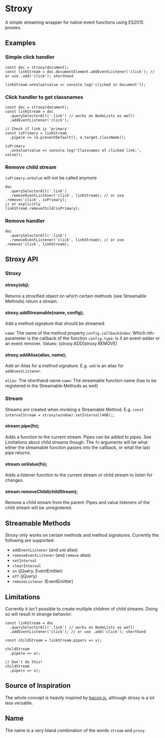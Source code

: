 # Stroxy

A simple streaming wrapper for native event functions using ES2015 proxies.

## Examples

### Simple click handler

    const doc = stroxy(document);
    const linkStream = doc.documentElement.addEventListener('click'); // or use .add('click'); shorthand
    
    linkStream.onValue(value => console.log('clicked in document'));


### Click handler to get classnames

    const doc = stroxy(document);
    const linkStream = doc
      .querySelectorAll('.link') // works on NodeLists as well!
      .addEventListener('click');
    
    // Check if link is 'primary'
    const isPrimary = linkStream
      .pipe(e => (e.preventDefault(), e.target.className));

    isPrimary
      .onValue(value => console.log('Classnames of clicked link:', value));

### Remove child stream

`isPrimary.onValue` will not be called anymore

    doc
      .querySelectorAll('.link')
      .removeEventListener('click', linkStream); // or use .remove('click', isPrimary);
    // or explicitly
    linkStream.removeChild(isPrimary);

### Remove handler

    doc
      .querySelectorAll('.link')
      .removeEventListener('click', linkStream); // or use .remove('click', linkStream);

## Stroxy API

### Stroxy

#### stroxy(obj);

Returns a stroxified object on which certain methods (see Streamable Methods) return a stream.

#### stroxy.addStreamable(name, config);

Add a method signature that should be streamed.

`name`: The name of the method property
`config.callbackIndex`: Which nth-parameter is the callback of the function
`config.type`: Is it an event-adder or an event remover. Values: (stroxy.ADD|stroxy.REMOVE)

#### stroxy.addAlias(alias, name);

Add an Alias for a method signature. E.g. `add` is an alias for `addEventListener`.

`alias`: The shorthand name
`name`: The streamable function name (has to be registered in the Streamable Methods as well)

### Stream

Streams are created when invoking a Streamable Method.
E.g. `const intervalStream = stroxy(window).setInterval(400);`;

#### stream.pipe(fn);

Adds a function to the current stream. Pipes can be added to pipes. See Limitations about child streams though.
The `fn` arguments will be what either the streamable function passes into the callback, or what the last pipe returns.

#### stream.onValue(fn);

Adds a listener function to the current stream or child stream to listen for changes.

#### stream.removeChild(childStream);

Remove a child stream from the parent: Pipes and value listeners of the child stream will be unregistered.

## Streamable Methods

Stroxy only works on certain methods and method signatures. Currently the following are supported:

* `addEventListener` (and `add` alias)
* `removeEventListener` (and `remove` alias)
* `setInterval`
* `clearInterval`
* `on` (jQuery, EventEmitter)
* `off` (jQuery)
* `removeListener` (EventEmitter)

## Limitations

Currently it isn't possible to create multiple children of child streams.
Doing so will result in strange behavior:

    const linkStream = doc
      .querySelectorAll('.link') // works on NodeLists as well!
      .addEventListener('click'); // or use .add('click'); shorthand

    const childStream = linkStream.pipe(v => v);

    childStream
      .pipe(w => w);

    // Don't do this!
    childStream
      .pipe(x => x);

## Source of Inspiration

The whole concept is heavily inspired by [bacon.js](https://baconjs.github.io/), although stroxy is a lot less versatile.

## Name

The name is a very bland combination of the words `stream` and `proxy`.